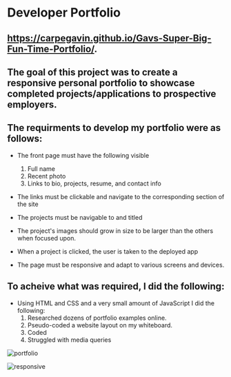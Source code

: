 # Developer Portfolio    

## https://carpegavin.github.io/Gavs-Super-Big-Fun-Time-Portfolio/.

## The goal of this project was to create a responsive personal portfolio to showcase completed projects/applications to prospective employers.

## The requirments to develop my portfolio were as follows:
  * The front page must have the following visible
    1. Full name
    2. Recent photo
    3. Links to bio, projects, resume, and contact info
    
  * The links must be clickable and navigate to the corresponding section of the site
  * The projects must be navigable to and titled
  * The project's images should grow in size to be larger than the others when focused upon.
  * When a project is clicked, the user is taken to the deployed app
  * The page must be responsive and adapt to various screens and devices.
  
## To acheive what was required, I did the following:
  * Using HTML and CSS and a very small amount of JavaScript I did the following:
    1. Researched dozens of portfolio examples online.
    2. Pseudo-coded a website layout on my whiteboard.
    3. Coded
    4. Struggled with media queries
    

![portfolio](https://github.com/carpegavin/Gavs-Super-Big-Fun-Time-Portfolio/blob/master/assets/img/portfolioGIF.gif?raw=true)

![responsive](https://github.com/carpegavin/Gavs-Super-Big-Fun-Time-Portfolio/blob/master/assets/img/portfolioGIFResponsive.gif?raw=true)

